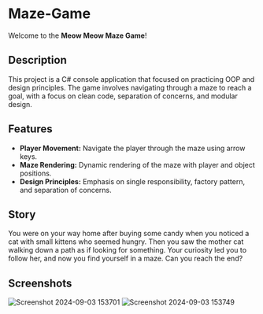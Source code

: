 # Maze-Game

Welcome to the **Meow Meow Maze Game**!

## Description

This project is a C# console application that focused on practicing OOP and design principles.
The game involves navigating through a maze to reach a goal, with a focus on clean code, separation of concerns, and modular design.

## Features
- **Player Movement:** Navigate the player through the maze using arrow keys.
- **Maze Rendering:** Dynamic rendering of the maze with player and object positions.
- **Design Principles:** Emphasis on single responsibility, factory pattern, and separation of concerns.

## Story
You were on your way home after buying some candy when you noticed a cat with small kittens who seemed hungry. 
Then you saw the mother cat walking down a path as if looking for something. Your curiosity led you to follow her,
and now you find yourself in a maze. Can you reach the end?

## Screenshots
![Screenshot 2024-09-03 153701](https://github.com/user-attachments/assets/3e0cdf91-e25b-48a1-b3e7-6d52ffee5492)
![Screenshot 2024-09-03 153749](https://github.com/user-attachments/assets/c09f5d4f-1907-4f37-a09d-a30c17a6b074)
